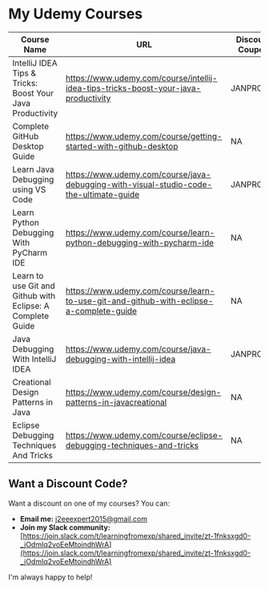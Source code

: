 # My Udemy Courses

| Course Name | URL | Discount Coupon | Expiry Date |
|---|---|---|---|
| IntelliJ IDEA Tips & Tricks: Boost Your Java Productivity | https://www.udemy.com/course/intellij-idea-tips-tricks-boost-your-java-productivity | JANPROMO | 16th Jan 2025 |
| Complete GitHub Desktop Guide | https://www.udemy.com/course/getting-started-with-github-desktop | NA | NA | 
| Learn Java Debugging using VS Code | https://www.udemy.com/course/java-debugging-with-visual-studio-code-the-ultimate-guide | JANPROMO | 17th Jan 2025 | 
| Learn Python Debugging With PyCharm IDE | https://www.udemy.com/course/learn-python-debugging-with-pycharm-ide | NA | NA | 
| Learn to use Git and Github with Eclipse: A Complete Guide | https://www.udemy.com/course/learn-to-use-git-and-github-with-eclipse-a-complete-guide | NA | NA |
| Java Debugging With IntelliJ IDEA | https://www.udemy.com/course/java-debugging-with-intellij-idea | JANPROMO | 17th Jan 2025 |
| Creational Design Patterns in Java | https://www.udemy.com/course/design-patterns-in-javacreational | NA | NA | 
| Eclipse Debugging Techniques And Tricks | https://www.udemy.com/course/eclipse-debugging-techniques-and-tricks | NA | NA |

## Want a Discount Code?

Want a discount on one of my courses?  You can:

* **Email me:**  [j2eeexpert2015@gmail.com](mailto:j2eeexpert2015@gmail.com)
* **Join my Slack community:** [https://join.slack.com/t/learningfromexp/shared_invite/zt-1fnksxgd0-_jOdmIq2voEeMtoindhWrA](https://join.slack.com/t/learningfromexp/shared_invite/zt-1fnksxgd0-_jOdmIq2voEeMtoindhWrA) 

I'm always happy to help!
